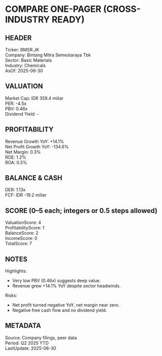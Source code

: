 # COMPARE ONE-PAGER (CROSS-INDUSTRY READY)

## HEADER
Ticker: BMSR.JK  
Company: Bintang Mitra Semestaraya Tbk  
Sector: Basic Materials  
Industry: Chemicals  
AsOf: 2025-06-30

## VALUATION
Market Cap: IDR 359.4 miliar  
PER: -4.5x  
PBV: 0.46x  
Dividend Yield: -

## PROFITABILITY
Revenue Growth YoY: +14.1%  
Net Profit Growth YoY: -134.6%  
Net Margin: 0.3%  
ROE: 1.2%  
ROA: 0.5%

## BALANCE & CASH
DER: 1.13x  
FCF: IDR -19.2 miliar

## SCORE (0–5 each; integers or 0.5 steps allowed)
ValuationScore: 4  
ProfitabilityScore: 1  
BalanceScore: 2  
IncomeScore: 0  
TotalScore: 7

## NOTES
Highlights:
- Very low PBV (0.46x) suggests deep value.
- Revenue grew +14.1% YoY despite sector headwinds.

Risks:
- Net profit turned negative YoY, net margin near zero.
- Negative free cash flow and no dividend yield.

## METADATA
Source: Company filings, peer data  
Period: Q2 2025 YTD  
LastUpdate: 2025-06-30